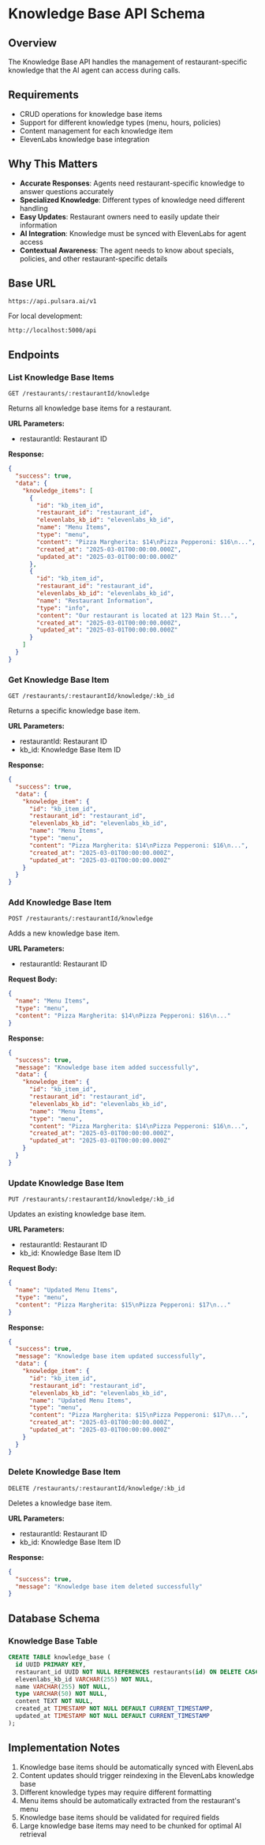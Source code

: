 # Knowledge Base API Schema

## Overview

The Knowledge Base API handles the management of restaurant-specific knowledge that the AI agent can access during calls.

## Requirements

- CRUD operations for knowledge base items
- Support for different knowledge types (menu, hours, policies)
- Content management for each knowledge item
- ElevenLabs knowledge base integration

## Why This Matters

- **Accurate Responses**: Agents need restaurant-specific knowledge to answer questions accurately
- **Specialized Knowledge**: Different types of knowledge need different handling
- **Easy Updates**: Restaurant owners need to easily update their information
- **AI Integration**: Knowledge must be synced with ElevenLabs for agent access
- **Contextual Awareness**: The agent needs to know about specials, policies, and other restaurant-specific details

## Base URL

```
https://api.pulsara.ai/v1
```

For local development:
```
http://localhost:5000/api
```

## Endpoints

### List Knowledge Base Items

```
GET /restaurants/:restaurantId/knowledge
```

Returns all knowledge base items for a restaurant.

**URL Parameters:**
- restaurantId: Restaurant ID

**Response:**
```json
{
  "success": true,
  "data": {
    "knowledge_items": [
      {
        "id": "kb_item_id",
        "restaurant_id": "restaurant_id",
        "elevenlabs_kb_id": "elevenlabs_kb_id",
        "name": "Menu Items",
        "type": "menu",
        "content": "Pizza Margherita: $14\nPizza Pepperoni: $16\n...",
        "created_at": "2025-03-01T00:00:00.000Z",
        "updated_at": "2025-03-01T00:00:00.000Z"
      },
      {
        "id": "kb_item_id",
        "restaurant_id": "restaurant_id",
        "elevenlabs_kb_id": "elevenlabs_kb_id",
        "name": "Restaurant Information",
        "type": "info",
        "content": "Our restaurant is located at 123 Main St...",
        "created_at": "2025-03-01T00:00:00.000Z",
        "updated_at": "2025-03-01T00:00:00.000Z"
      }
    ]
  }
}
```

### Get Knowledge Base Item

```
GET /restaurants/:restaurantId/knowledge/:kb_id
```

Returns a specific knowledge base item.

**URL Parameters:**
- restaurantId: Restaurant ID
- kb_id: Knowledge Base Item ID

**Response:**
```json
{
  "success": true,
  "data": {
    "knowledge_item": {
      "id": "kb_item_id",
      "restaurant_id": "restaurant_id",
      "elevenlabs_kb_id": "elevenlabs_kb_id",
      "name": "Menu Items",
      "type": "menu",
      "content": "Pizza Margherita: $14\nPizza Pepperoni: $16\n...",
      "created_at": "2025-03-01T00:00:00.000Z",
      "updated_at": "2025-03-01T00:00:00.000Z"
    }
  }
}
```

### Add Knowledge Base Item

```
POST /restaurants/:restaurantId/knowledge
```

Adds a new knowledge base item.

**URL Parameters:**
- restaurantId: Restaurant ID

**Request Body:**
```json
{
  "name": "Menu Items",
  "type": "menu",
  "content": "Pizza Margherita: $14\nPizza Pepperoni: $16\n..."
}
```

**Response:**
```json
{
  "success": true,
  "message": "Knowledge base item added successfully",
  "data": {
    "knowledge_item": {
      "id": "kb_item_id",
      "restaurant_id": "restaurant_id",
      "elevenlabs_kb_id": "elevenlabs_kb_id",
      "name": "Menu Items",
      "type": "menu",
      "content": "Pizza Margherita: $14\nPizza Pepperoni: $16\n...",
      "created_at": "2025-03-01T00:00:00.000Z",
      "updated_at": "2025-03-01T00:00:00.000Z"
    }
  }
}
```

### Update Knowledge Base Item

```
PUT /restaurants/:restaurantId/knowledge/:kb_id
```

Updates an existing knowledge base item.

**URL Parameters:**
- restaurantId: Restaurant ID
- kb_id: Knowledge Base Item ID

**Request Body:**
```json
{
  "name": "Updated Menu Items",
  "type": "menu",
  "content": "Pizza Margherita: $15\nPizza Pepperoni: $17\n..."
}
```

**Response:**
```json
{
  "success": true,
  "message": "Knowledge base item updated successfully",
  "data": {
    "knowledge_item": {
      "id": "kb_item_id",
      "restaurant_id": "restaurant_id",
      "elevenlabs_kb_id": "elevenlabs_kb_id",
      "name": "Updated Menu Items",
      "type": "menu",
      "content": "Pizza Margherita: $15\nPizza Pepperoni: $17\n...",
      "created_at": "2025-03-01T00:00:00.000Z",
      "updated_at": "2025-03-01T00:00:00.000Z"
    }
  }
}
```

### Delete Knowledge Base Item

```
DELETE /restaurants/:restaurantId/knowledge/:kb_id
```

Deletes a knowledge base item.

**URL Parameters:**
- restaurantId: Restaurant ID
- kb_id: Knowledge Base Item ID

**Response:**
```json
{
  "success": true,
  "message": "Knowledge base item deleted successfully"
}
```

## Database Schema

### Knowledge Base Table

```sql
CREATE TABLE knowledge_base (
  id UUID PRIMARY KEY,
  restaurant_id UUID NOT NULL REFERENCES restaurants(id) ON DELETE CASCADE,
  elevenlabs_kb_id VARCHAR(255) NOT NULL,
  name VARCHAR(255) NOT NULL,
  type VARCHAR(50) NOT NULL,
  content TEXT NOT NULL,
  created_at TIMESTAMP NOT NULL DEFAULT CURRENT_TIMESTAMP,
  updated_at TIMESTAMP NOT NULL DEFAULT CURRENT_TIMESTAMP
);
```

## Implementation Notes

1. Knowledge base items should be automatically synced with ElevenLabs
2. Content updates should trigger reindexing in the ElevenLabs knowledge base
3. Different knowledge types may require different formatting
4. Menu items should be automatically extracted from the restaurant's menu
5. Knowledge base items should be validated for required fields
6. Large knowledge base items may need to be chunked for optimal AI retrieval
